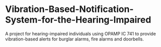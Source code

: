 # Vibration-Based-Notification-System-for-the-Hearing-Impaired
A project for hearing-impaired individuals using OPAMP IC 741 to provide vibration-based alerts for burglar alarms, fire alarms and doorbells.
